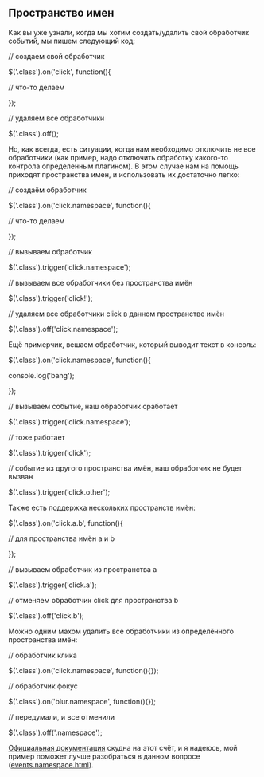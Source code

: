 ## Пространство имен

Как вы уже узнали, когда мы хотим создать/удалить свой обработчик событий, мы пишем следующий код:

// создаем свой обработчик

$('.class').on('click', function(){

// что-то делаем

});

// удаляем все обработчики

$('.class').off();

Но, как всегда, есть ситуации, когда нам необходимо отключить не все обработчики (как пример, надо отключить обработку какого-то контрола определенным плагином). В этом случае нам на помощь приходят пространства имен, и использовать их достаточно легко:

// создаём обработчик

$('.class').on('click.namespace', function(){

// что-то делаем

});

// вызываем обработчик

$('.class').trigger('click.namespace');

// вызываем все обработчики без пространства имён

$('.class').trigger('click!');

// удаляем все обработчики click в данном пространстве имён

$('.class').off('click.namespace');

Ещё примерчик, вешаем обработчик, который выводит текст в консоль:

$('.class').on('click.namespace', function(){

console.log('bang');

});

// вызываем событие, наш обработчик сработает

$('.class').trigger('click.namespace');

// тоже работает

$('.class').trigger('click');

// событие из другого пространства имён, наш обработчик не будет вызван

$('.class').trigger('click.other');

Также есть поддержка нескольких пространств имён:

$('.class').on('click.a.b', function(){

// для пространства имён a и b

});

// вызываем обработчик из пространства a

$('.class').trigger('click.a');

// отменяем обработчик click для пространства b

$('.class').off('click.b');

Можно одним махом удалить все обработчики из определённого пространства имён:

// обработчик клика

$('.class').on('click.namespace', function(){});

// обработчик фокус

$('.class').on('blur.namespace', function(){});

// передумали, и все отменили

$('.class').off('.namespace');

[Официальная документация](http://api.jquery.com/event.namespace/) скудна на этот счёт, и я надеюсь, мой пример поможет лучше разобраться в данном вопросе ([events.namespace.html](http://anton.shevchuk.name/book/code/events.namespace.html)).
